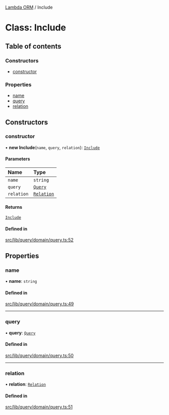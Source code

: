 [Lambda ORM](../README.md) / Include

# Class: Include

## Table of contents

### Constructors

- [constructor](Include.md#constructor)

### Properties

- [name](Include.md#name)
- [query](Include.md#query)
- [relation](Include.md#relation)

## Constructors

### constructor

• **new Include**(`name`, `query`, `relation`): [`Include`](Include.md)

#### Parameters

| Name | Type |
| :------ | :------ |
| `name` | `string` |
| `query` | [`Query`](Query.md) |
| `relation` | [`Relation`](../interfaces/Relation.md) |

#### Returns

[`Include`](Include.md)

#### Defined in

[src/lib/query/domain/query.ts:52](https://github.com/FlavioLionelRita/lambdaorm/blob/01807f7a/src/lib/query/domain/query.ts#L52)

## Properties

### name

• **name**: `string`

#### Defined in

[src/lib/query/domain/query.ts:49](https://github.com/FlavioLionelRita/lambdaorm/blob/01807f7a/src/lib/query/domain/query.ts#L49)

___

### query

• **query**: [`Query`](Query.md)

#### Defined in

[src/lib/query/domain/query.ts:50](https://github.com/FlavioLionelRita/lambdaorm/blob/01807f7a/src/lib/query/domain/query.ts#L50)

___

### relation

• **relation**: [`Relation`](../interfaces/Relation.md)

#### Defined in

[src/lib/query/domain/query.ts:51](https://github.com/FlavioLionelRita/lambdaorm/blob/01807f7a/src/lib/query/domain/query.ts#L51)
